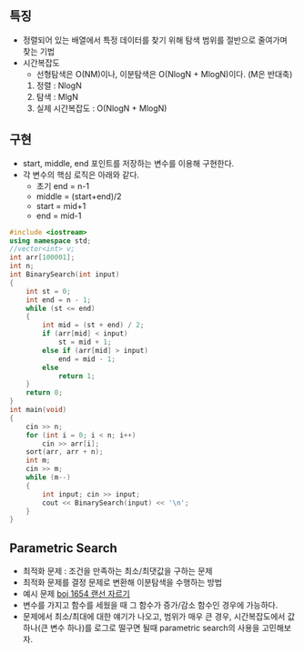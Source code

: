 ## 특징
- 정렬되어 있는 배열에서 특정 데이터를 찾기 위해 탐색 범위를 절반으로 줄여가며 찾는 기법
- 시간복잡도
	- 선형탐색은 O(NM)이나, 이분탐색은 O(NlogN + MlogN)이다. (M은 반대축)
	1. 정렬 : NlogN
	2. 탐색 : MlgN
	3. 실제 시간복잡도 : O(NlogN + MlogN)
## 구현
- start, middle, end 포인트를 저장하는 변수를 이용해 구현한다.
- 각 변수의 핵심 로직은 아래와 같다.
	- 초기 end = n-1
	- middle = (start+end)/2 
	- start = mid+1
	- end = mid-1
```cpp
#include <iostream>
using namespace std;
//vector<int> v;
int arr[100001];
int n;
int BinarySearch(int input)
{
	int st = 0; 
	int end = n - 1;
	while (st <= end)
	{
		int mid = (st + end) / 2;
		if (arr[mid] < input)
			st = mid + 1;
		else if (arr[mid] > input)
			end = mid - 1;
		else
			return 1;
	}
	return 0;
}
int main(void)
{
	cin >> n;
	for (int i = 0; i < n; i++)
		cin >> arr[i];
	sort(arr, arr + n);
	int m;
	cin >> m;
	while (m--)
	{
		int input; cin >> input;
		cout << BinarySearch(input) << '\n';
	}
}
```
## Parametric Search
- 최적화 문제 : 조건을 만족하는 최소/최댓값을 구하는 문제
- 최적화 문제를 결정 문제로 변환해 이분탐색을 수행하는 방법
- 예시 문제 [boj 1654 랜선 자르기](https://www.acmicpc.net/problem/1654)
- 변수를 가지고 함수를 세웠을 때 그 함수가 증가/감소 함수인 경우에 가능하다.
- 문제에서 최소/최대에 대한 얘기가 나오고, 범위가 매우 큰 경우, 시간복잡도에서 값 하나(큰 변수 하나)를 로그로 떨구면 될때 parametric search의 사용을 고민해보자.
 